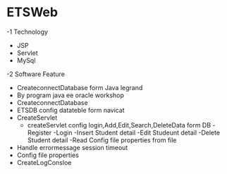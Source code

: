 # ETSWeb
-1 Technology
   -  JSP
   -  Servlet
   -  MySql
   
-2 Software Feature
   - CreateconnectDatabase form Java legrand
   - By program java ee oracle workshop
   - CreateconnectDatabase  
   - ETSDB  config datateble form navicat 
   - CreateServlet  
      - createServlet  config login,Add,Edit,Search,DeleteData form DB
      -Register
      -Login
      -Insert Student detail
      -Edit Studeunt detail
      -Delete Student detail
      -Read Config file properties from file
- Handle errormessage session timeout
- Config file properties
- CreateLogConsloe

